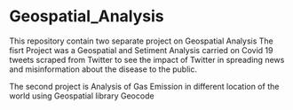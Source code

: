 # Geospatial_Analysis
This repository contain two separate project on Geospatial Analysis
The fisrt Project was a Geospatial and Setiment Analysis carried on Covid 19 tweets scraped from Twitter to see the impact of Twitter in spreading news and misinformation
about the disease to the public.


The second project is Analysis of Gas Emission in different location of the world using Geospatial library Geocode
